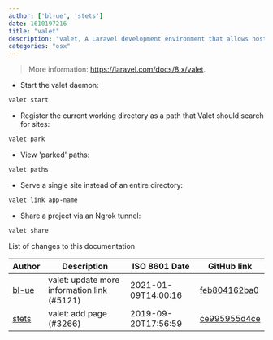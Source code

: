 ```yaml
---
author: ['bl-ue', 'stets']
date: 1610197216
title: "valet"
description: "valet, A Laravel development environment that allows hosting sites via local tunnels on `http://<example>.test`."
categories: "osx"
---
```

> More information: <https://laravel.com/docs/8.x/valet>.

- Start the valet daemon:

```bash
valet start
```

- Register the current working directory as a path that Valet should search for sites:

```bash
valet park
```

- View 'parked' paths:

```bash
valet paths
```

- Serve a single site instead of an entire directory:

```bash
valet link app-name
```

- Share a project via an Ngrok tunnel:

```bash
valet share
```
List of changes to this documentation


Author | Description | ISO 8601 Date | GitHub link
------|-----|-----|-----
[bl-ue](mailto:54780737+bl-ue@users.noreply.github.com) | valet: update more information link (#5121) | 2021-01-09T14:00:16 | [feb804162ba0](https://github.com/tldr-pages/tldr/commit/feb804162ba06055a22e8a788b284b835d69bef1)
[stets](mailto:stetsblake@gmail.com) | valet: add page (#3266) | 2019-09-20T17:56:59 | [ce995955d4ce](https://github.com/tldr-pages/tldr/commit/ce995955d4ce73ef99354a129e3db66b87679b3d)

